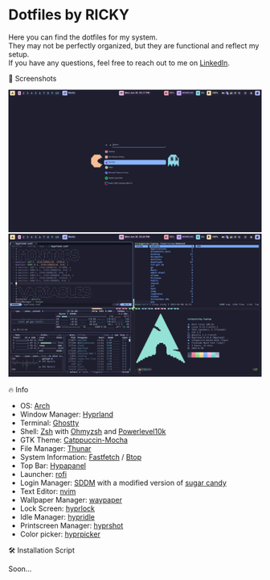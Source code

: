 # Dotfiles by RICKY

Here you can find the dotfiles for my system.  
They may not be perfectly organized, but they are functional and reflect my setup.  
If you have any questions, feel free to reach out to me on [LinkedIn](https://www.linkedin.com/in/-henriquesfernandes).

📸 Screenshots  

![Desktop](images/desktop.png)
![Workspace](images/workspace.png)

🔥 Info

- OS: [Arch](https://archlinux.org/)
- Window Manager: [Hyprland](https://hyprland.org/)
- Terminal: [Ghostty](https://ghostty.org/)
- Shell: [Zsh](https://www.zsh.org/) with [Ohmyzsh](https://ohmyz.sh/) and [Powerlevel10k](https://github.com/romkatv/powerlevel10k)
- GTK Theme: [Catppuccin-Mocha](https://github.com/catppuccin/gtk)
- File Manager: [Thunar](https://docs.xfce.org/xfce/thunar/start)
- System Information: [Fastfetch](https://github.com/fastfetch-cli/fastfetch) / [Btop](https://github.com/aristocratos/btop)
- Top Bar: [Hypapanel](https://hyprpanel.com/)
- Launcher: [rofi](https://github.com/davatorium/rofi)
- Login Manager: [SDDM](https://github.com/sddm/sddm) with a modified version of [sugar candy](https://store.kde.org/p/1312658/)
- Text Editor: [nvim](https://neovim.io/)
- Wallpaper Manager: [waypaper](https://github.com/anufrievroman/waypaper)
- Lock Screen: [hyprlock](https://github.com/hyprwm/hyprlock)
- Idle Manager: [hypridle](https://github.com/hyprwm/hypridle)
- Printscreen Manager: [hyprshot](https://github.com/Gustash/Hyprshot)
- Color picker: [hyprpicker](https://github.com/hyprwm/hyprpicker)

🛠️ Installation Script

Soon...
